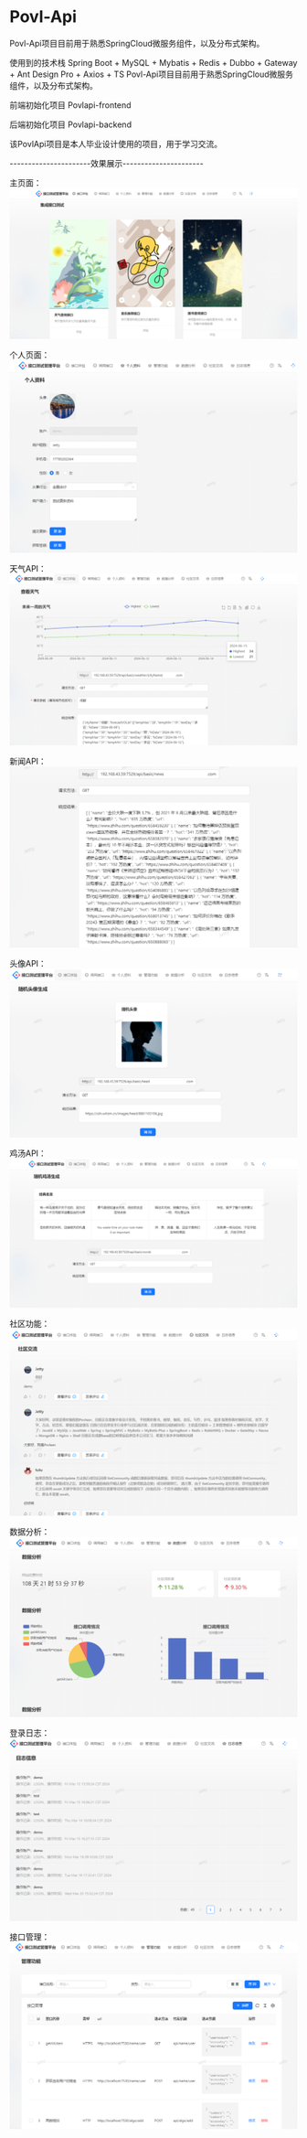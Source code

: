# Povl-Api
Povl-Api项目目前用于熟悉SpringCloud微服务组件，以及分布式架构。

使用到的技术栈 Spring Boot + MySQL + Mybatis + Redis + Dubbo + Gateway + Ant Design Pro + Axios + TS
Povl-Api项目目前用于熟悉SpringCloud微服务组件，以及分布式架构。

前端初始化项目 Povlapi-frontend

后端初始化项目 Povlapi-backend

该PovlApi项目是本人毕业设计使用的项目，用于学习交流。

----------------------效果展示----------------------

主页面：
![](./images/index.png)

个人页面：
![](./images/user.png)

天气API：
![](./images/weatherApi.png)

新闻API：
![](./images/newsApi.png)

头像API：
![](./images/avatarApi.png)

鸡汤API：
![](./images/wordsApi.png)

社区功能：
![](./images/community.png)

数据分析：
![](./images/ana.png)

登录日志：
![](./images/logs.png)

接口管理：
![](./images/management.png)
